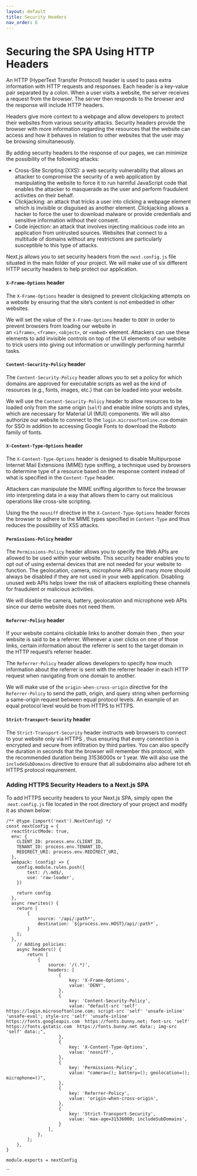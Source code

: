 ```yaml
---
layout: default
title: Security Headers
nav_order: 6
---
```


# Securing the SPA Using HTTP Headers

An HTTP (HyperText Transfer Protocol) header is used to pass extra information with HTTP requests and responses. Each header is a key-value pair separated by a colon. 
When a user visits a website, the server receives a request from the browser. The server then responds to the browser and the response will include HTTP headers.

Headers give more context to a webpage and allow developers to protect their websites from various security attacks. Security headers provide the browser with more information regarding the resources that the website can access and how it behaves in relation to other websites that the user may be browsing simultaneously. 

By adding security headers to the response of our pages, we can minimize the possibility of the following attacks:

- Cross-Site Scripting (XXS): a web security vulnerability that allows an attacker to compromise the security of a web application by manipulating the website to force it to run harmful JavaScript code that enables the attacker to masquerade as the user and perform fraudulent activities on their behalf. 
- Clickjacking: an attack that tricks a user into clicking a webpage element which is invisible or disguised as another element. Clickjacking allows a hacker to force the user to download malware or provide credentials and sensitive information without their consent.
- Code injection: an attack that involves injecting malicious code into an application from untrusted sources. Websites that connect to a multitude of domains without any restrictions are particularly susceptible to this type of attacks.

Next.js allows you to set security headers from the `next.config.js` file situated in the main folder of your project. We will make use of six different HTTP security headers to help protect our application. 

#### `X-Frame-Options` header
The `X-Frame-Options` header is designed to prevent clickjacking attempts on a website by ensuring that the site’s content is not embedded in other websites.

We will set the value of the `X-Frame-Options` header to `DENY` in order to prevent browsers from loading our website in an `<iframe>`, `<frame>`, `<object>`, or `<embed>` element. Attackers can use these elements to add invisible controls on top of the UI elements of our website to trick users into giving out information or unwillingly performing harmful tasks.

#### `Content-Security-Policy` header
The `Content-Security-Policy` header allows you to set a policy for which domains are approved for executable scripts as well as the kind of resources (e.g., fonts, images, etc.) that can be loaded into your website.

We will use the `Content-Security-Policy` header to allow resources to be loaded only from the same origin (`self`) and enable inline scripts and styles, which are necessary for Material UI (MUI) components. We will also authorize our website to connect to the `login.microsoftonline.com` domain for SSO in addition to accessing Google Fonts to download the Roboto family of fonts.

#### `X-Content-Type-Options` header
The `X-Content-Type-Options` header is designed to disable Multipurpose Internet Mail Extensions (MIME) type sniffing, a technique used by browsers to determine type of a resource based on the response content instead of what is specified in the `Content-Type` header.

Attackers can manipulate the MIME sniffing algorithm to force the browser into interpreting data in a way that allows them to carry out malicious operations like cross-site scripting.

Using the the `nosniff` directive in the `X-Content-Type-Options` header forces the browser to adhere to the MIME types specified in `Content-Type` and thus reduces the possibility of XSS attacks.

#### `Permissions-Policy` header
The `Permissions-Policy` header allows you to specify the Web APIs are allowed to be used within your website. This security header enables you to opt out of using external devices that are not needed for your website to function. The geolocation, camera, microphone APIs and many more should always be disabled if they are not used in your web application. Disabling unused web APIs helps lower the risk of attackers exploiting these channels for fraudulent or malicious activities.

We will disable the camera, battery, geolocation and microphone web APIs since our demo website does not need them.

#### `Referrer-Policy` header
If your website contains clickable links to another domain then , then your website is said to be a referrer.  Whenever a user clicks on one of those links, certain information about the referrer is sent to the target domain in the HTTP request’s referrer header.

The `Referrer-Policy` header allows developers to specify how much information about the referrer is sent with the referrer header in each HTTP request when navigating from one domain to another. 

We will make use of  the `origin-when-cross-origin` directive for the `Referrer-Policy` to send the path, origin, and query string when performing a same-origin request between equal protocol levels. An example of an equal protocol level would be from HTTPS to HTTPS.

#### `Strict-Transport-Security` header
The `Strict-Transport-Security` header instructs web browsers to connect to your website only via HTTPS , thus ensuring that every connection is encrypted and secure from infiltration by third parties. You can also specify the duration in seconds that the browser will remember this protocol, with the recommended duration being 31536000s or 1 year. We will also use the `includeSubDomains` directive to ensure that all subdomains also adhere tot eh HTTPS protocol requirement.

### Adding HTTPS Security Headers to a Next.js SPA
To add HTTPS security headers to your Next.js SPA, simply open the  `next.config.js` file located in the root directory of your project and modify it as shown below:
```
/** @type {import('next').NextConfig} */
const nextConfig = {
  reactStrictMode: true,
  env: {
    CLIENT_ID: process.env.CLIENT_ID,
    TENANT_ID: process.env.TENANT_ID,
    REDIRECT_URI: process.env.REDIRECT_URI,
  },
  webpack: (config) => {
    config.module.rules.push({
        test: /\.md$/,
        use: 'raw-loader',
    })

    return config
  },
  async rewrites() {
    return [
        {
            source: '/api/:path*',
            destination: `${process.env.HOST}/api/:path*`,
        }
    ];
  },
    // Adding policies:
    async headers() {
        return [
            {
                source: '/(.*)',
                headers: [
                    {
                        key: 'X-Frame-Options',
                        value: 'DENY',
                    },
                    {
                        key: 'Content-Security-Policy',
                        value: "default-src 'self' https://login.microsoftonline.com; script-src 'self' 'unsafe-inline' 'unsafe-eval'; style-src 'self' 'unsafe-inline' https://fonts.googleapis.com  https://fonts.bunny.net; font-src 'self' https://fonts.gstatic.com  https://fonts.bunny.net data:; img-src 'self' data:;",
                    },
                    {
                        key: 'X-Content-Type-Options',
                        value: 'nosniff',
                    },
                    {
                        key: 'Permissions-Policy',
                        value: "camera=(); battery=(); geolocation=(); microphone=()",
                    },
                    {
                        key: 'Referrer-Policy',
                        value: 'origin-when-cross-origin',
                    },
                    {
                        key: 'Strict-Transport-Security',
                        value: 'max-age=31536000; includeSubDomains',
                    }
                ],
            },
        ];
    },
}

module.exports = nextConfig
```
``